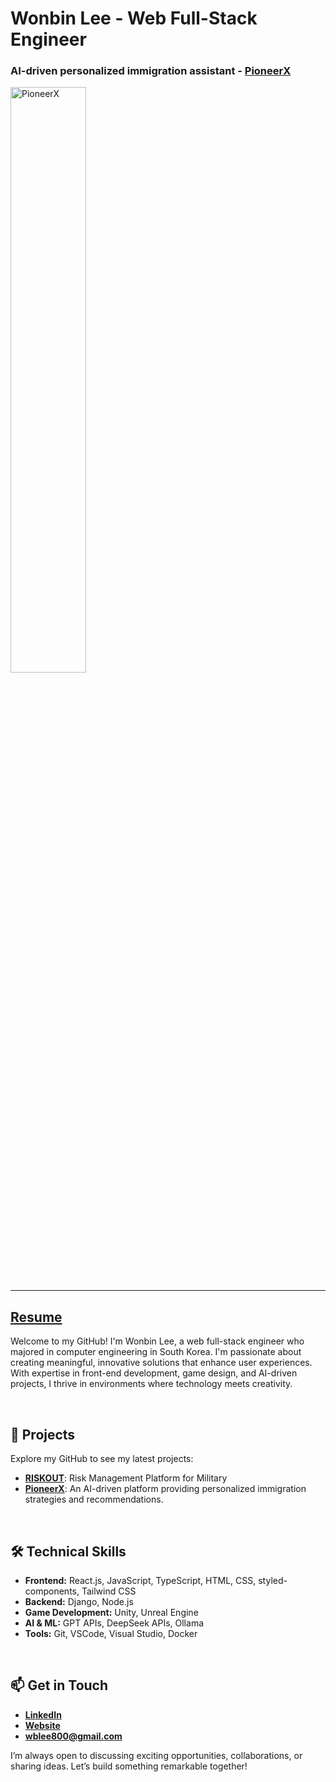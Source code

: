 # Wonbin Lee - Web Full-Stack Engineer

### AI-driven personalized immigration assistant - [PioneerX](https://pioneerx.ca) 
<a>
  <img src="https://github.com/user-attachments/assets/6c0d6e30-7b27-473b-beb9-284331287f8e" alt="PioneerX" style="width:49%;">
</a>

---

## [Resume](https://docs.google.com/document/d/10ZeLIKIJMjlI3UOuUhqHkZJmXVY_pb2C/edit?usp=sharing&ouid=102868772148828457417&rtpof=true&sd=true)
Welcome to my GitHub!
I'm Wonbin Lee, a web full-stack engineer who majored in computer engineering in South Korea.
I'm passionate about creating meaningful, innovative solutions that enhance user experiences. With expertise in front-end development, game design, and AI-driven projects, I thrive in environments where technology meets creativity.

<br>

## 🚀 Projects

Explore my GitHub to see my latest projects:

- [**RISKOUT**](https://github.com/osamhack2021/ai_web_RISKOUT_BTS): Risk Management Platform for Military
- [**PioneerX**](https://github.com/wblee800/PioneerX): An AI-driven platform providing personalized immigration strategies and recommendations.

<br>

## 🛠️ Technical Skills

- **Frontend:** React.js, JavaScript, TypeScript, HTML, CSS, styled-components, Tailwind CSS
- **Backend:** Django, Node.js
- **Game Development:** Unity, Unreal Engine
- **AI & ML:** GPT APIs, DeepSeek APIs, Ollama
- **Tools:** Git, VSCode, Visual Studio, Docker

<br>

## 📫 Get in Touch

- **[LinkedIn](linkedin.com/in/wblee800)**
- **[Website](wblee.space)**
- **[wblee800@gmail.com](mailto:wblee800@gmail.com)**

I’m always open to discussing exciting opportunities, collaborations, or sharing ideas. Let’s build something remarkable together!
